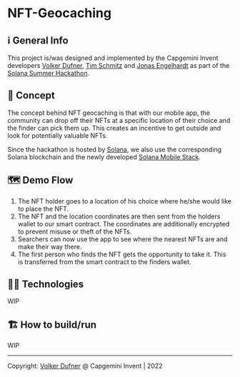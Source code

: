 # NFT-Geocaching

## ℹ️ General Info
This project is/was designed and implemented by the Capgemini Invent developers [Volker Dufner](https://github.com/dFohlen), [Tim Schmitz](https://github.com/0x0tim) and [Jonas Engelhardt](https://github.com/joengelh) as part of the [Solana Summer Hackathon](https://solana.com/summercamp).

## 📝 Concept
The concept behind NFT geocaching is that with our mobile app, the community can drop off their NFTs at a specific location of their choice and the finder can pick them up. This creates an incentive to get outside and look for potentially valuable NFTs.

Since the hackathon is hosted by [Solana](https://solana.com/), we also use the corresponding Solana blockchain and the newly developed [Solana Mobile Stack](https://solana.com/de/news/solana-mobile-stack-reveal).


## 🗺️ Demo Flow

1. The NFT holder goes to a location of his choice where he/she would like to place the NFT.
2. The NFT and the location coordinates are then sent from the holders wallet to our smart contract. The coordinates are additionally encrypted to prevent misuse or theft of the NFTs.
3. Searchers can now use the app to see where the nearest NFTs are and make their way there.
4. The first person who finds the NFT gets the opportunity to take it. This is transferred from the smart contract to the finders wallet.

## 🧑‍💻 Technologies

WIP

## 🏗️ How to build/run

WIP

--- 
Copyright: [Volker Dufner](https://github.com/dFohlen) @ Capgemini Invent | 2022
